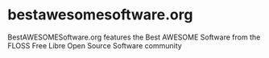 # bestawesomesoftware.org

BestAWESOMESoftware.org features the Best AWESOME Software from the FLOSS Free Libre Open Source Software community
